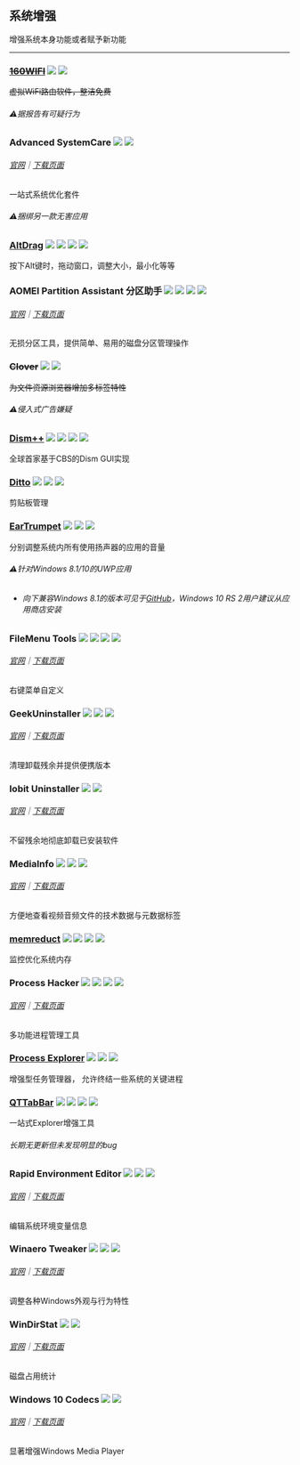 ## 系统增强

增强系统本身功能或者赋予新功能

---

### [~~160WIFI~~](http://wifi.160.com/) ![](/assets/图片2.png) ![](/assets/china.png)

~~虚拟WiFi路由软件，整洁免费~~

###### ⚠据报告有可疑行为

### Advanced SystemCare ![](/assets/图片2.png) ![](/assets/earth-globe.png)

###### [官网](http://www.iobit.com/en/advancedsystemcarefree.php#)｜[下载页面](http://download.cnet.com/Advanced-SystemCare-Free/3001-2086_4-10407614.html?hasJs=n&part=dl-)

一站式系统优化套件

###### ⚠捆绑另一款无害应用

### [AltDrag](https://stefansundin.github.io/altdrag/) ![](/assets/图片2.png) ![](/assets/open-source-icon.png) ![](/assets/earth-globe.png) ![](/assets/usb.png)

按下Alt键时，拖动窗口，调整大小，最小化等等

### AOMEI Partition Assistant  分区助手 ![](/assets/图片2.png) ![](/assets/china.png) ![](/assets/united-states.png) ![](/assets/usb.png)

###### [官网](http://www.disktool.cn/)｜[下载页面](http://www.disktool.cn/download.html)

无损分区工具，提供简单、易用的磁盘分区管理操作

### ~~Clover~~ ![](/assets/图片2.png) ![](/assets/earth-globe.png)

~~为文件资源浏览器增加多标签特性~~

###### ⚠侵入式广告嫌疑

### [Dism++](https://www.chuyu.me/) ![](/assets/图片2.png) ![](/assets/open-source-icon.png) ![](/assets/earth-globe.png) ![](/assets/usb.png)

全球首家基于CBS的Dism GUI实现

### [Ditto](https://sourceforge.net/projects/ditto-cp/) ![](/assets/图片2.png) ![](/assets/open-source-icon.png) ![](/assets/earth-globe.png)

剪贴板管理

### [EarTrumpet](https://www.microsoft.com/zh-cn/store/p/eartrumpet/9nblggh516xp) ![](/assets/图片2.png) ![](/assets/open-source-icon.png) ![](/assets/united-states.png)

分别调整系统内所有使用扬声器的应用的音量

###### ⚠针对Windows 8.1/10的UWP应用

* ###### 向下兼容Windows 8.1的版本可见于[GitHub](https://github.com/File-New-Project/EarTrumpet)，Windows 10 RS 2用户建议从应用商店安装

### FileMenu Tools ![](/assets/图片2.png) ![](/assets/open-source-icon.png) ![](/assets/earth-globe.png) ![](/assets/usb.png)

###### [官网](https://lopesoft.com/index.php/en/products)｜[下载页面](https://lopesoft.com/index.php/en/download/filemenu-tools)

右键菜单自定义

### GeekUninstaller ![](/assets/图片2.png) ![](/assets/earth-globe.png) ![](/assets/usb.png)

###### [官网](https://www.geekuninstaller.com/)｜[下载页面](https://www.geekuninstaller.com/download)

清理卸载残余并提供便携版本

### Iobit Uninstaller ![](/assets/图片2.png) ![](/assets/earth-globe.png)

###### [官网](http://www.iobit.com/en/advanceduninstaller.php#)｜[下载页面](http://download.cnet.com/IObit-Uninstaller/3001-2096_4-75161625.html?hasJs=n&part=dl-)

不留残余地彻底卸载已安装软件

### MediaInfo ![](/assets/图片2.png) ![](/assets/earth-globe.png) ![](/assets/usb.png)

###### [官网](https://mediaarea.net/en/MediaInfo)｜[下载页面](https://mediaarea.net/en/MediaInfo/Download/Windows)

方便地查看视频音频文件的技术数据与元数据标签

### [memreduct](https://github.com/henrypp/memreduct) ![](/assets/图片2.png) ![](/assets/open-source-icon.png) ![](/assets/united-states.png) ![](/assets/usb.png)

监控优化系统内存

### Process Hacker ![](/assets/图片2.png) ![](/assets/open-source-icon.png) ![](/assets/united-states.png) ![](/assets/usb.png)

###### [官网](https://wj32.org/processhacker/index.php)｜[下载页面](https://wj32.org/processhacker/downloads.php)

多功能进程管理工具

### [Process Explorer](https://technet.microsoft.com/en-us/sysinternals/processexplorer.aspx) ![](/assets/图片2.png) ![](/assets/united-states.png) ![](/assets/usb.png)

增强型任务管理器， 允许终结一些系统的关键进程

### [QTTabBar](http://qttabbar.wikidot.com/) ![](/assets/图片2.png) ![](/assets/open-source-icon.png) ![](/assets/earth-globe.png) ![](/assets/usb.png)

一站式Explorer增强工具

###### 长期无更新但未发现明显的bug

### Rapid Environment Editor ![](/assets/图片2.png) ![](/assets/earth-globe.png) ![](/assets/usb.png)

###### [官网](https://www.rapidee.com/en/about)｜[下载页面](https://www.rapidee.com/en/download)

编辑系统环境变量信息

### Winaero Tweaker ![](/assets/图片2.png) ![](/assets/united-states.png) ![](/assets/usb.png)

###### [官网](http://winaero.com/comment.php?comment.news.1836)｜[下载页面](http://winaero.com/request.php?1796)

调整各种Windows外观与行为特性

### WinDirStat ![](/assets/图片2.png) ![](/assets/earth-globe.png)

###### [官网](https://windirstat.net/)｜[下载页面](https://www.fosshub.com/WinDirStat.html)

磁盘占用统计

### Windows 10 Codecs ![](/assets/图片2.png) ![](/assets/united-states.png)

###### [官网](http://shark007.net/)｜[下载页面](http://shark007.net/forum/Thread-Setup-and-usage)

显著增强Windows Media Player

